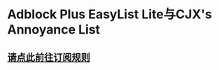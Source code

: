 # Adblock Plus EasyList Lite与CJX's Annoyance List

## [请点此前往订阅规则](http://abpchina.org/forum/forum.php?mod=viewthread&tid=29667#list)
